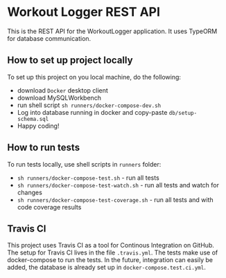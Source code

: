 # Workout Logger REST API

This is the REST API for the WorkoutLogger application. It uses TypeORM for database communication.

## How to set up project locally
To set up this project on you local machine, do the following:
- download `Docker` desktop client
- download MySQLWorkbench
- run shell script `sh runners/docker-compose-dev.sh`
- Log into database running in docker and copy-paste `db/setup-schema.sql`
- Happy coding!

## How to run tests
To run tests locally, use shell scripts in `runners` folder:
- `sh runners/docker-compose-test.sh` - run all tests
- `sh runners/docker-compose-test-watch.sh` - run all tests and watch for changes
- `sh runners/docker-compose-test-coverage.sh` - run all tests and with code coverage results

## Travis CI
This project uses Travis CI as a tool for Continous Integration on GitHub. The setup for Travis CI lives in the file `.travis.yml`. The tests make use of docker-compose to run the tests. In the future, integration can easily be added, the database is already set up in `docker-compose.test.ci.yml`.

